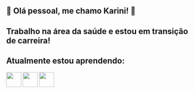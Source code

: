 ## 🦋 Olá pessoal, me chamo Karini! 🦋
##    Trabalho na área da saúde e estou em transição de carreira!
##    Atualmente estou aprendendo:

<img loading="lazy" src="https://cdn.jsdelivr.net/gh/devicons/devicon@latest/icons/javascript/javascript-original.svg" width="40" height="40">  <img loading="lazy" src="https://cdn.jsdelivr.net/gh/devicons/devicon@latest/icons/html5/html5-plain-wordmark.svg" width="40" height="40">  <img loading="lazy" src="https://cdn.jsdelivr.net/gh/devicons/devicon@latest/icons/css3/css3-original.svg" width="40" height="40">  







      
<!--
**Karini90/Karini90** is a ✨ _special_ ✨ repository because its `README.md` (this file) appears on your GitHub profile.

Here are some ideas to get you started:

- 🔭 I’m currently working on ...
- 🌱 I’m currently learning ...
- 👯 I’m looking to collaborate on ...
- 🤔 I’m looking for help with ...
- 💬 Ask me about ...
- 📫 How to reach me: ...
- 😄 Pronouns: ...
- ⚡ Fun fact: ...
-->
